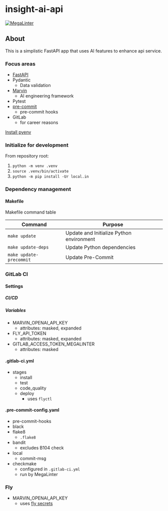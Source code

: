 # insight-ai-api

[![MegaLinter](https://github.com/johndutchover/insight-ai-api/actions/workflows/mega-linter.yml/badge.svg)](https://github.com/johndutchover/insight-ai-api/actions/workflows/mega-linter.yml)

## About

This is a simplistic FastAPI app that uses AI features to enhance api service.

### Focus areas

- [FastAPI](https://github.com/tiangolo/fastapi)
- Pydantic
    - Data validation
- [Marvin](https://github.com/prefecthq/marvin)
    - AI engineering framework
- Pytest
- [pre-commit](https://github.com/pre-commit/pre-commit)
    - pre-commit hooks
- GitLab
    - for career reasons

[Install pyenv](https://github.com/pyenv/pyenv)

### Initialize for development

From repository root:

1. `python -m venv .venv`
2. `source .venv/bin/activate`
3. `python -m pip install -Ur local.in`

### Dependency management

#### Makefile

Makefile command table

| Command                 | Purpose                                  |
|-------------------------|------------------------------------------|
| `make update`           | Update and Initialize Python environment |
| `make update-deps`      | Update Python dependencies               |
| `make update-precommit` | Update Pre-Commit                        |

### GitLab CI

#### Settings

##### CI/CD

##### Variables

- MARVIN_OPENAI_API_KEY
    - attributes: masked, expanded
- FLY_API_TOKEN
    - attributes: masked, expanded
- GITLAB_ACCESS_TOKEN_MEGALINTER
  - attributes: masked

#### .gitlab-ci.yml

- stages
    - install
    - test
    - code_quality
    - deploy
        - uses `flyctl`

#### .pre-commit-config.yaml

- pre-commit-hooks
- black
- flake8
  - `.flake8`
- bandit
  - excludes B104 check
- local
  - commit-msg
- checkmake
  - configured in `.gitlab-ci.yml`
  - run by MegaLinter

### Fly
- MARVIN_OPENAI_API_KEY
  - uses [fly secrets](https://fly.io/docs/reference/config/#secrets)
